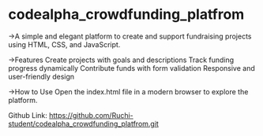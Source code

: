 # codealpha_crowdfunding_platfrom


->A simple and elegant platform to create and support fundraising projects using HTML, CSS, and JavaScript.

->Features
Create projects with goals and descriptions
Track funding progress dynamically
Contribute funds with form validation
Responsive and user-friendly design


->How to Use
Open the index.html file in a modern browser to explore the platform.

Github Link: https://github.com/Ruchi-student/codealpha_crowdfunding_platfrom.git
